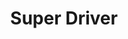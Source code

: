 ---
logo: images/music/SuperDriver.jpg
title: Super Driver
subTitle: TV动画《凉宫春日的忧郁 2009版》OP，由Lantis于2009年7月22日发售

category: 音乐

hasResource: true
downloadList:
  - intro: flac+webp
    size: 133.1MB
    link: 
  - intro: 云盘 提取码:589r
    size: 133.1MB
    link: https://pan.baidu.com/s/1fxz1Rwb3a2zbK63LqpsWEg

downloadContent: |
  TV动画《凉宫春日的忧郁 2009版》OP，由Lantis于2009年7月22日发售。<br>
  收录曲：<br>
  1．Super Driver<br>
  作詞：畑 亜貴　作曲・編曲：神前 暁<br>
  2．アイシテ！<br>
  作詞：平野 綾　作曲・編曲：黒須克彦<br>
  3．Super Driver（off　vocal）<br>
  4．アイシテ！（off　vocal）<br><br>
  版权属于:VCB-Studio<br>
  文件地址:https://vcb-s.com/archives/11328
---